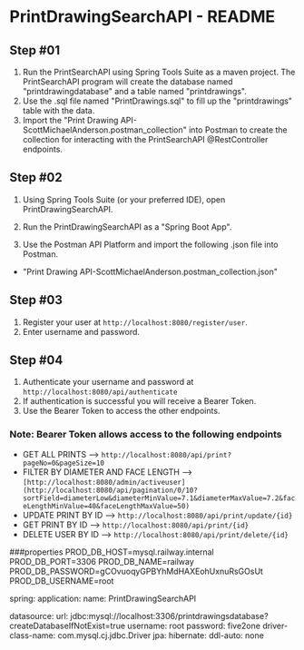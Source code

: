 


# PrintDrawingSearchAPI - README
## Step #01
1. Run the PrintSearchAPI using Spring Tools Suite as a maven project. The PrintSearchAPI program will
create the database named "printdrawingdatabase" and a table named "printdrawings".
2. Use the .sql file named "PrintDrawings.sql" to fill up the "printdrawings" table with the data.
3. Import the "Print Drawing API-ScottMichaelAnderson.postman_collection" into Postman to create the collection for interacting
with the PrintSearchAPI @RestController endpoints.


## Step #02

1. Using Spring Tools Suite (or your preferred IDE), open PrintDrawingSearchAPI.

2. Run the PrintDrawingSearchAPI as a "Spring Boot App".

3. Use the Postman API Platform and import the following .json file into Postman.
- "Print Drawing API-ScottMichaelAnderson.postman_collection.json"

## Step #03

1. Register your user at `http://localhost:8080/register/user`.
2. Enter username and password.

## Step #04

1. Authenticate your username and password at `http://localhost:8080/api/authenticate`
2. If authentication is successful you will receive a Bearer Token.
3. Use the Bearer Token to access the other endpoints.


### Note: Bearer Token allows access to the following endpoints
-   GET ALL PRINTS --> `http://localhost:8080/api/print?pageNo=0&pageSize=10`
- FILTER BY DIAMETER AND FACE LENGTH --> `[http://localhost:8080/admin/activeuser](http://localhost:8080/api/pagination/0/10?sortField=diameterLow&diameterMinValue=7.1&diameterMaxValue=7.2&faceLengthMinValue=40&faceLengthMaxValue=50)`
-   UPDATE PRINT BY ID --> `http://localhost:8080/api/print/update/{id}`
-   GET PRINT BY ID --> `http://localhost:8080/api/print/{id}`
-   DELETE USER BY ID --> `http://localhost:8080/api/print/delete/{id}`


###properties
PROD_DB_HOST=mysql.railway.internal
PROD_DB_PORT=3306
PROD_DB_NAME=railway
PROD_DB_PASSWORD=gCOvuoqyGPBYhMdHAXEohUxnuRsGOsUt
PROD_DB_USERNAME=root


spring:
application:
name: PrintDrawingSearchAPI

datasource:
url: jdbc:mysql://localhost:3306/printdrawingsdatabase?createDatabaseIfNotExist=true
username: root
password: five2one
driver-class-name: com.mysql.cj.jdbc.Driver
jpa:
hibernate:
ddl-auto: none